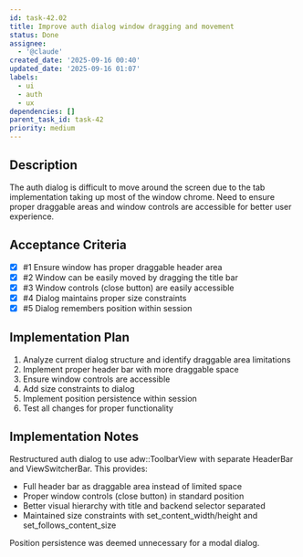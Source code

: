 ```yaml
---
id: task-42.02
title: Improve auth dialog window dragging and movement
status: Done
assignee:
  - '@claude'
created_date: '2025-09-16 00:40'
updated_date: '2025-09-16 01:07'
labels:
  - ui
  - auth
  - ux
dependencies: []
parent_task_id: task-42
priority: medium
---
```


## Description

The auth dialog is difficult to move around the screen due to the tab implementation taking up most of the window chrome. Need to ensure proper draggable areas and window controls are accessible for better user experience.

## Acceptance Criteria
<!-- AC:BEGIN -->
- [x] #1 Ensure window has proper draggable header area
- [x] #2 Window can be easily moved by dragging the title bar
- [x] #3 Window controls (close button) are easily accessible
- [x] #4 Dialog maintains proper size constraints
- [x] #5 Dialog remembers position within session
<!-- AC:END -->


## Implementation Plan

1. Analyze current dialog structure and identify draggable area limitations
2. Implement proper header bar with more draggable space
3. Ensure window controls are accessible
4. Add size constraints to dialog
5. Implement position persistence within session
6. Test all changes for proper functionality


## Implementation Notes

Restructured auth dialog to use adw::ToolbarView with separate HeaderBar and ViewSwitcherBar. This provides:
- Full header bar as draggable area instead of limited space
- Proper window controls (close button) in standard position
- Better visual hierarchy with title and backend selector separated
- Maintained size constraints with set_content_width/height and set_follows_content_size

Position persistence was deemed unnecessary for a modal dialog.

